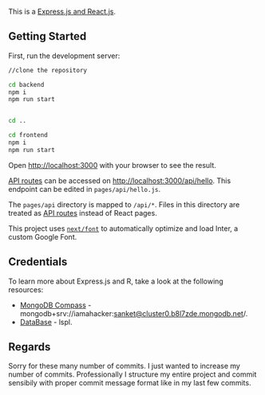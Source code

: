 This is a [Express.js and React.js](https://expressjs.com/).

## Getting Started

First, run the development server:

```bash
//clone the repository

cd backend
npm i
npm run start


cd ..

cd frontend
npm i
npm run start
```

Open [http://localhost:3000](http://localhost:3000) with your browser to see the result.

[API routes](https://nextjs.org/docs/api-routes/introduction) can be accessed on [http://localhost:3000/api/hello](http://localhost:3000/api/hello). This endpoint can be edited in `pages/api/hello.js`.

The `pages/api` directory is mapped to `/api/*`. Files in this directory are treated as [API routes](https://nextjs.org/docs/api-routes/introduction) instead of React pages.

This project uses [`next/font`](https://nextjs.org/docs/basic-features/font-optimization) to automatically optimize and load Inter, a custom Google Font.

## Credentials

To learn more about Express.js and R, take a look at the following resources:

- [MongoDB Compass]() - mongodb+srv://iamahacker:sanket@cluster0.b8l7zde.mongodb.net/.
- [DataBase]() - lspl.

## Regards

Sorry for these many number of commits. I just wanted to increase my number of commits. Professionally I structure my entire project and commit sensibily with proper commit message format like in my last few commits.